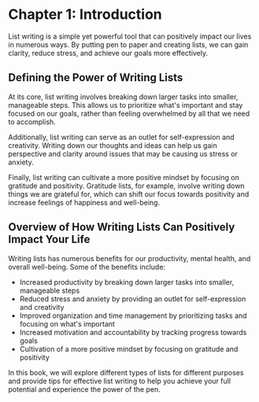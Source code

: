 Chapter 1: Introduction
=======================

List writing is a simple yet powerful tool that can positively impact our lives in numerous ways. By putting pen to paper and creating lists, we can gain clarity, reduce stress, and achieve our goals more effectively.

Defining the Power of Writing Lists
-----------------------------------

At its core, list writing involves breaking down larger tasks into smaller, manageable steps. This allows us to prioritize what's important and stay focused on our goals, rather than feeling overwhelmed by all that we need to accomplish.

Additionally, list writing can serve as an outlet for self-expression and creativity. Writing down our thoughts and ideas can help us gain perspective and clarity around issues that may be causing us stress or anxiety.

Finally, list writing can cultivate a more positive mindset by focusing on gratitude and positivity. Gratitude lists, for example, involve writing down things we are grateful for, which can shift our focus towards positivity and increase feelings of happiness and well-being.

Overview of How Writing Lists Can Positively Impact Your Life
-------------------------------------------------------------

Writing lists has numerous benefits for our productivity, mental health, and overall well-being. Some of the benefits include:

* Increased productivity by breaking down larger tasks into smaller, manageable steps
* Reduced stress and anxiety by providing an outlet for self-expression and creativity
* Improved organization and time management by prioritizing tasks and focusing on what's important
* Increased motivation and accountability by tracking progress towards goals
* Cultivation of a more positive mindset by focusing on gratitude and positivity

In this book, we will explore different types of lists for different purposes and provide tips for effective list writing to help you achieve your full potential and experience the power of the pen.
